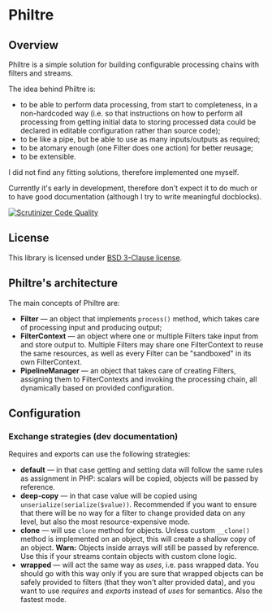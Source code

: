 Philtre
=======

Overview
--------

Philtre is a simple solution for building configurable processing chains with filters and streams.

The idea behind Philtre is:

- to be able to perform data processing, from start to completeness, in a non-hardcoded way (i.e. so that instructions
on how to perform all processing from getting initial data to storing processed data could be declared in editable
configuration rather than source code);
- to be like a pipe, but be able to use as many inputs/outputs as required;
- to be atomary enough (one Filter does one action) for better reusage;
- to be extensible.

I did not find any fitting solutions, therefore implemented one myself.

Currently it's early in development, therefore don't expect it to do much or to have good documentation (although I try
to write meaningful docblocks).

[![Scrutinizer Code Quality](https://scrutinizer-ci.com/b/Actine/philtre/badges/quality-score.png?s=d743db2f7a0e805573c62ba58acf195df32c4e09)](https://scrutinizer-ci.com/b/Actine/philtre/)

License
-------

This library is licensed under [BSD 3-Clause license](http://opensource.org/licenses/BSD-3-Clause).

Philtre's architecture
----------------------

The main concepts of Philtre are:

- **Filter** — an object that implements `process()` method, which takes care of processing input and producing output;
- **FilterContext** — an object where one or multiple Filters take input from and store output to. Multiple Filters may
share one FilterContext to reuse the same resources, as well as every Filter can be "sandboxed" in its own FilterContext.
- **PipelineManager** — an object that takes care of creating Filters, assigning them to FilterContexts and invoking the
processing chain, all dynamically based on provided configuration.

Configuration
-------------

### Exchange strategies (dev documentation) ###

Requires and exports can use the following strategies:

- **default** — in that case getting and setting data will follow the same rules as assignment in PHP: scalars will be
copied, objects will be passed by reference.
- **deep-copy** — in that case value will be copied using `unserialize(serialize($value))`. Recommended if you want to
ensure that there will be no way for a filter to change provided data on any level, but also the most resource-expensive
mode.
- **clone** — will use `clone` method for objects. Unless custom `__clone()` method is implemented on an object, this
will create a shallow copy of an object. **Warn:** Objects inside arrays will still be passed by reference. Use this if
your streams contain objects with custom clone logic.
- **wrapped** — will act the same way as _uses_, i.e. pass wrapped data. You should go with this way only if you are
sure that wrapped objects can be safely provided to filters (that they won't alter provided data), and you want to use
_requires_ and _exports_ instead of _uses_ for semantics. Also the fastest mode.
